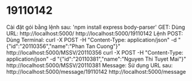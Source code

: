 # 19110142
Cài đặt gói bằng lệnh sau: 'npm install express body-parser'
GET: Dùng URL:
http://localhost:5000/
http://localhost:5000/19110142
Lệnh POST: Dùng Terminal:
curl -X POST -H "Content-Type: application/json" -d "{\"id\":\"20110356\",\"name\":\"Phan Tan Cuong\"}" http://localhost:5000/MSSV/20110356
curl -X POST -H "Content-Type: application/json" -d "{\"id\":\"20110381\",\"name\":\"Nguyen Thi Tuyet Mai\"}" http://localhost:5000/MSSV/20110381
Message: Sử dụng URL sau:
http://localhost:5000/message/19110142
http://localhost:5000/message
